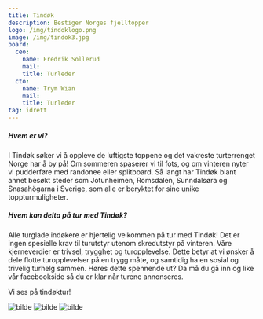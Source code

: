 ```yaml
---
title: Tindøk
description: Bestiger Norges fjelltopper
logo: /img/tindoklogo.png
image: /img/tindok3.jpg
board:
  ceo:
    name: Fredrik Sollerud
    mail:
    title: Turleder
  cto:
    name: Trym Wian
    mail:
    title: Turleder
tag: idrett
---
```


##### Hvem er vi?

I Tindøk søker vi å oppleve de luftigste toppene og det vakreste turterrenget Norge har å by på! Om sommeren spaserer vi til fots, og om vinteren nyter vi pudderføre med randonee eller splitboard. Så langt har Tindøk blant annet besøkt steder som Jotunheimen, Romsdalen, Sunndalsøra og Snasahögarna i Sverige, som alle er beryktet for sine unike toppturmuligheter.

##### Hvem kan delta på tur med Tindøk?

Alle turglade indøkere er hjertelig velkommen på tur med Tindøk! Det er ingen spesielle krav til turutstyr utenom skredutstyr på vinteren. Våre kjerneverdier er trivsel, trygghet og turopplevelse. Dette betyr at vi ønsker å dele flotte turopplevelser på en trygg måte, og samtidig ha en sosial og trivelig turhelg sammen. Høres dette spennende ut? Da må du gå inn og like vår facebookside så du er klar når turene annonseres.

Vi ses på tindøktur!

![bilde](/img/tindok1.jpg)
![bilde](/img/tindok2.jpeg)
![bilde](/img/tindok4.jpg)
